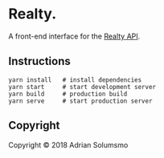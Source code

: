 # Realty.

A front-end interface for the [Realty API](https://github.com/honeymustard/realty-api).

## Instructions
```
yarn install   # install dependencies
yarn start     # start development server
yarn build     # production build
yarn serve     # start production server
```

## Copyright

Copyright © 2018 Adrian Solumsmo